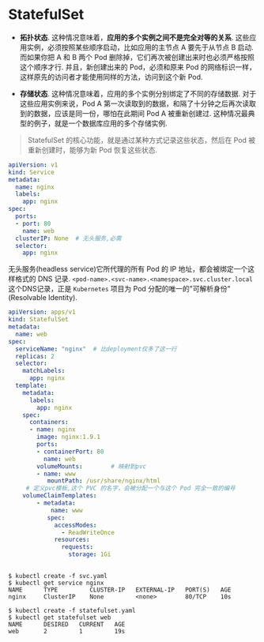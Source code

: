 # StatefulSet

- **拓扑状态**. 这种情况意味着，**应用的多个实例之间不是完全对等的关系**. 这些应用实例，必须按照某些顺序启动，比如应用的主节点 A 要先于从节点 B 启动. 而如果你把 A 和 B 两个 Pod 删除掉，它们再次被创建出来时也必须严格按照这个顺序才行. 并且，新创建出来的 Pod，必须和原来 Pod 的网络标识一样，这样原先的访问者才能使用同样的方法，访问到这个新 Pod.

- **存储状态**. 这种情况意味着，应用的多个实例分别绑定了不同的存储数据. 对于这些应用实例来说，Pod A 第一次读取到的数据，和隔了十分钟之后再次读取到的数据，应该是同一份，哪怕在此期间 Pod A 被重新创建过. 这种情况最典型的例子，就是一个数据库应用的多个存储实例. 

> StatefulSet 的核心功能，就是通过某种方式记录这些状态，然后在 Pod 被重新创建时，能够为新 Pod 恢复这些状态. 


```yaml
apiVersion: v1
kind: Service
metadata:
  name: nginx
  labels:
    app: nginx
spec:
  ports:
  - port: 80
    name: web
  clusterIP: None  # 无头服务,必需
  selector:
    app: nginx
```

无头服务(headless service)它所代理的所有 Pod 的 IP 地址，都会被绑定一个这样格式的 DNS 记录.
`<pod-name>.<svc-name>.<namespace>.svc.cluster.local`这个DNS记录，正是 `Kubernetes` 项目为 Pod 分配的唯一的"可解析身份"(Resolvable Identity).

```yaml
apiVersion: apps/v1
kind: StatefulSet
metadata:
  name: web
spec:
  serviceName: "nginx"  # 比deployment仅多了这一行
  replicas: 2
  selector:
    matchLabels:
      app: nginx
  template:
    metadata:
      labels:
        app: nginx
    spec:
      containers:
      - name: nginx
        image: nginx:1.9.1
        ports:
        - containerPort: 80
          name: web
        volumeMounts:        # 映射到pvc
        - name: www          
           mountPath: /usr/share/nginx/html
     # 定义pvc模板,这个 PVC 的名字，会被分配一个与这个 Pod 完全一致的编号
    volumeClaimTemplates:  
    	- metadata:     
    		name: www    
    	   spec:     
             accessModes:      
               - ReadWriteOnce      
             resources:        
               requests:          
                 storage: 1Gi        
          
```

```shell
$ kubectl create -f svc.yaml
$ kubectl get service nginx
NAME      TYPE         CLUSTER-IP   EXTERNAL-IP   PORT(S)   AGE
nginx     ClusterIP    None         <none>        80/TCP    10s

$ kubectl create -f statefulset.yaml
$ kubectl get statefulset web
NAME      DESIRED   CURRENT   AGE
web       2         1         19s
```
